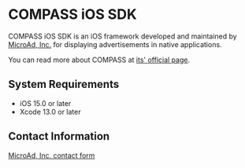 # COMPASS iOS SDK
COMPASS iOS SDK is an iOS framework developed and maintained by [MicroAd, Inc.](https://www.microad.co.jp/) for displaying advertisements in native applications.

You can read more about COMPASS at [its' official page](https://www.microad.co.jp/services/adplatform/microad-compass/).

## System Requirements

- iOS 15.0 or later
- Xcode 13.0 or later

## Contact Information
[MicroAd, Inc. contact form](https://www.microad.co.jp/contact/)
